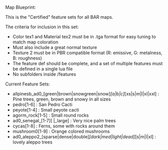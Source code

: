 Map Blueprint:

This is the "Certified" feature sets for all BAR maps.

The criteria for inclusion in this set:

- Color tex1 and Material tex2 must be in .tga format for easy tuning to match map coloration
- Must also include a great normal texture
- Texture 2 must be in PBR compatible format (R: emissive, G: metalness, B: roughness)
- The feature def should be complete, and a set of multiple features must be defined in a single lua file
- No subfolders inside /features

Current Feature Sets:

- allpinesb_ad0_[green|brown|snowgreen|snow]_[a|b|c]_[xs|s|m|l|xl|xxl] : Pine trees, green, brown and snowy in all sizes
- pedro[1-6] : San Pedro Cacti
- peyote[1-4] : Small peyote cacti
- agorm_rock[1-5] : Small round rocks
- ad0_senegal_[1-7][ |_large] : Very nice palm trees
- cycas[1-8] : Ferns, some with rocks around them
- mushroom0[1-9] : Orange colored mushrooms
- ad0_aleppo2_[sparse|dense|double]_[dark|med|light|dead]_[s|m|l|xl] : lovely aleppo trees 

